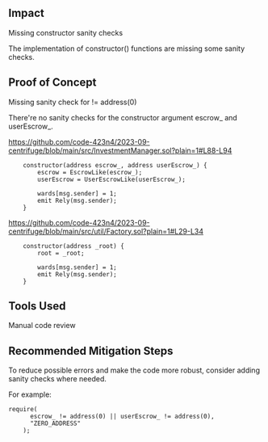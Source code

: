 ## Impact
Missing constructor sanity checks

The implementation of constructor() functions are missing some sanity checks.


## Proof of Concept

Missing sanity check for != address(0)

There're no sanity checks for the constructor argument escrow_ and userEscrow_.

https://github.com/code-423n4/2023-09-centrifuge/blob/main/src/InvestmentManager.sol?plain=1#L88-L94
```solidity
    constructor(address escrow_, address userEscrow_) {
        escrow = EscrowLike(escrow_);
        userEscrow = UserEscrowLike(userEscrow_);

        wards[msg.sender] = 1;
        emit Rely(msg.sender);
    }
```

https://github.com/code-423n4/2023-09-centrifuge/blob/main/src/util/Factory.sol?plain=1#L29-L34
```solidity
    constructor(address _root) {
        root = _root;

        wards[msg.sender] = 1;
        emit Rely(msg.sender);
    }
```

## Tools Used
Manual code review

## Recommended Mitigation Steps
To reduce possible errors and make the code more robust, consider adding sanity checks where needed.

For example:
```
require(
      escrow_ != address(0) || userEscrow_ != address(0),
      "ZERO_ADDRESS"
    );
```
